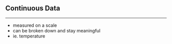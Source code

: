 ## Continuous Data

----

  - measured on a scale
  - can be broken down and stay meaningful
  - ie. temperature
